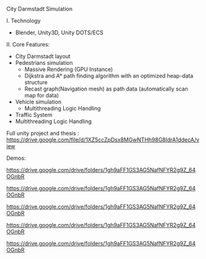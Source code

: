 City Darmstadt Simulation

I. Technology
- Blender, Unity3D, Unity DOTS/ECS

II. Core Features:
- City Darmstadt layout
- Pedestrians simulation
    * Massive Rendering (GPU Instance)
    * Dijkstra and A* path finding algorithm with an optimized heap-data structure
    * Recast graph(Navigation mesh) as path data (automatically scan map for data)
- Vehicle simulation
    * Multithreading Logic Handling
- Traffic System
- Multithreading Logic Handling

Full unity project and thesis : https://drive.google.com/file/d/1XZ5ccZpDsx8MGwNTHh98G8IdrA1ddecA/view

Demos:

https://drive.google.com/drive/folders/1gh9aFF1GS3AG5NafNFYR2g9Z_64OGnbR

https://drive.google.com/drive/folders/1gh9aFF1GS3AG5NafNFYR2g9Z_64OGnbR

https://drive.google.com/drive/folders/1gh9aFF1GS3AG5NafNFYR2g9Z_64OGnbR

https://drive.google.com/drive/folders/1gh9aFF1GS3AG5NafNFYR2g9Z_64OGnbR

https://drive.google.com/drive/folders/1gh9aFF1GS3AG5NafNFYR2g9Z_64OGnbR
